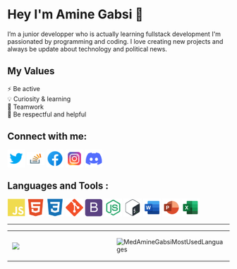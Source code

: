 # Hey I'm Amine Gabsi 👋

I’m a junior developper who is actually learning fullstack development
I'm passionated by programming and coding. I love creating new projects and always be update about
technology and political news.

## My Values

⚡ Be active<br/>
💡 Curiosity & learning<br/>
🙌 Teamwork<br/>
🤝 Be respectful and helpful

## Connect with me:

<p align="left">
<a href="https://twitter.com/AmineGabsi11" target="_blank"><img align="center" src="./icons/twitter-original.svg" alt="twitter" height="40" width="40" /></a>
<a href="https://stackoverflow.com/users/17873858/amine-gabsi" target="_blank"><img align="center" src="./icons/stackoverflow-original.svg" alt="stackoverflow" height="30" width="40" /></a>
<a href="https://www.facebook.com/maminou46/" target="_blank"><img align="center" src="./icons/facebook-original.svg" alt="facebook" height="40" width="40" /></a>
<a href="https://www.instagram.com/amine_gabsi11" target="_blank"><img align="center" src="./icons/instagram-original.svg" alt="instagram" height="40" width="40" /></a>
<a href="https://discordapp.com/users/451070829699137546" target="_blank"><img align="center" src="./icons/discord-original.svg" alt="Discord" height="40" width="40" /></a>
</p>

## Languages and Tools :

<p align="left">
<img width="40" height="40" alt="javascript" src="./icons/javascript-plain.svg"/>
<img width="40" height="40" alt="HTML5" src="./icons/html5-plain.svg"/>
<img width="40" height="40" alt="CSS3" src="./icons/css3-plain.svg"/>
<img width="40" height="40" alt="git" src="./icons/git-plain.svg"/>
<img width="40" height="40" alt="bootstrap" src="./icons/bootstrap-plain.svg"/>
<img width="40" height="40" alt="nodejs" src="./icons/node-original.svg"/>
<img width="40" height="40" alt="bash" src="./icons/bash-original.svg"/>
<img width="40" height="40" alt="word" src="./icons/word-original.svg"/>
<img width="40" height="40" alt="powepoint" src="./icons/powerpoint-original.svg"/>
<img width="40" height="40" alt="excel" src="./icons/excel-original.svg"/>

---

<table width="100%">
<tr>
<td width="60%">
<p>&nbsp;<img align="center" src="https://github-readme-stats.vercel.app/api?username=MedAmineGabsi&show_icons=true&count_private=true alt="MedAmineGabsiStats" /></p>
</td>
<td width="40%">
<p><img align="center" src="https://github-readme-stats.vercel.app/api/top-langs/?username=MedAmineGabsi&layout=compact" alt="MedAmineGabsiMostUsedLanguages" /></p>
</td>
</tr>
</table>
